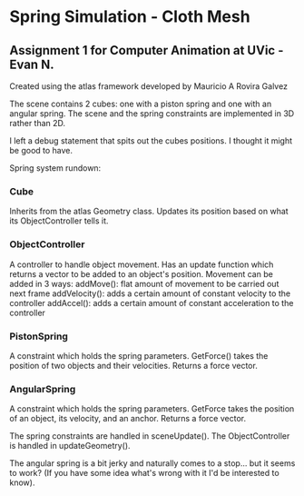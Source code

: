 # Spring Simulation - Cloth Mesh

## Assignment 1 for Computer Animation at UVic - Evan N.

Created using the atlas framework developed by Mauricio A Rovira Galvez

The scene contains 2 cubes: one with a piston spring and one with an angular spring. The scene and the spring constraints are implemented in 3D rather than 2D.

I left a debug statement that spits out the cubes positions. I thought it might be good to have.

Spring system rundown:

### Cube
Inherits from the atlas Geometry class. Updates its position based on what its ObjectController tells it.

### ObjectController
A controller to handle object movement. Has an update function which returns a vector to be added to an object's position.
Movement can be added in 3 ways:
addMove(): flat amount of movement to be carried out next frame
addVelocity(): adds a certain amount of constant velocity to the controller
addAccel(): adds a certain amount of constant acceleration to the controller

### PistonSpring
A constraint which holds the spring parameters. GetForce() takes the position of two objects and their velocities. Returns a force vector.

### AngularSpring
A constraint which holds the spring parameters. GetForce takes the position of an object, its velocity, and an anchor. Returns a force vector.

The spring constraints are handled in sceneUpdate(). The ObjectController is handled in updateGeometry().

The angular spring is a bit jerky and naturally comes to a stop... but it seems to work? (If you have some idea what's wrong with it I'd be interested to know).
